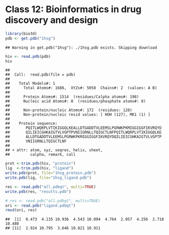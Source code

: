 Class 12: Bioinformatics in drug discovery and design
================

``` r
library(bio3d)
pdb <- get.pdb("1hsg")
```

    ## Warning in get.pdb("1hsg"): ./1hsg.pdb exists. Skipping download

``` r
hiv <- read.pdb(pdb)
hiv
```

    ## 
    ##  Call:  read.pdb(file = pdb)
    ## 
    ##    Total Models#: 1
    ##      Total Atoms#: 1686,  XYZs#: 5058  Chains#: 2  (values: A B)
    ## 
    ##      Protein Atoms#: 1514  (residues/Calpha atoms#: 198)
    ##      Nucleic acid Atoms#: 0  (residues/phosphate atoms#: 0)
    ## 
    ##      Non-protein/nucleic Atoms#: 172  (residues: 128)
    ##      Non-protein/nucleic resid values: [ HOH (127), MK1 (1) ]
    ## 
    ##    Protein sequence:
    ##       PQITLWQRPLVTIKIGGQLKEALLDTGADDTVLEEMSLPGRWKPKMIGGIGGFIKVRQYD
    ##       QILIEICGHKAIGTVLVGPTPVNIIGRNLLTQIGCTLNFPQITLWQRPLVTIKIGGQLKE
    ##       ALLDTGADDTVLEEMSLPGRWKPKMIGGIGGFIKVRQYDQILIEICGHKAIGTVLVGPTP
    ##       VNIIGRNLLTQIGCTLNF
    ## 
    ## + attr: atom, xyz, seqres, helix, sheet,
    ##         calpha, remark, call

``` r
prot <-trim.pdb(hiv, "protein")
lig  <-trim.pdb(hiv, "ligand")
write.pdb(prot, file="1hsg_protein.pdb")
write.pdb(lig, file="1hsg_ligand.pdb")
```

``` r
res <- read.pdb("all.pdbqt", multi=TRUE)
write.pdb(res, "results.pdb")
```

``` r
# res <- read.pdb("all.pdbqt", multi=TRUE)
ori <- read.pdb("ligand.pdbqt")
rmsd(ori, res) 
```

    ##  [1]  0.473  4.135 10.936  4.543 10.094  4.764  2.057  4.256  2.718 10.480
    ## [11]  2.924 10.795  3.646 10.821 10.911
